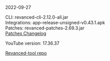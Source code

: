 2022-09-27
  
CLI: revanced-cli-2.12.0-all.jar  
Integrations: app-release-unsigned-v0.43.1.apk  
Patches: revanced-patches-2.69.3.jar  
[Patches Changelog](https://github.com/revanced/revanced-patches/releases/tag/v2.69.3)  

YouTube version: 17.36.37

[Revanced-tool repo](https://github.com/Kingsmanvn-Official/Revanced-tool)
